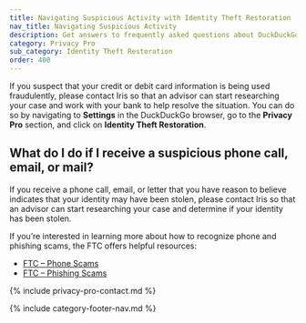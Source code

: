 ```yaml
---
title: Navigating Suspicious Activity with Identity Theft Restoration
nav_title: Navigating Suspicious Activity
description: Get answers to frequently asked questions about DuckDuckGo Identity Theft Restoration, which helps you restore your identity if it is stolen.
category: Privacy Pro
sub_category: Identity Theft Restoration
order: 400
---
```


If you suspect that your credit or debit card information is being used fraudulently, please contact Iris so that an advisor can start researching your case and work with your bank to help resolve the situation. You can do so by navigating to **Settings** in the DuckDuckGo browser, go to the **Privacy Pro** section, and click on **Identity Theft Restoration**.

## What do I do if I receive a suspicious phone call, email, or mail?

If you receive a phone call, email, or letter that you have reason to believe indicates that your identity may have been stolen, please contact Iris so that an advisor can start researching your case and determine if your identity has been stolen.

If you’re interested in learning more about how to recognize phone and phishing scams, the FTC offers helpful resources:

-   [FTC – Phone Scams](https://consumer.ftc.gov/articles/phone-scams)
-   [FTC – Phishing Scams](https://www.ftc.gov/news-events/topics/identity-theft/phishing-scams)

{% include privacy-pro-contact.md %}

{% include category-footer-nav.md %}
